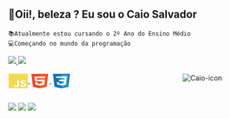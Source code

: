 ## 👋Oii!, beleza ? Eu sou o Caio Salvador 
    📚Atualmente estou cursando o 2º Ano do Ensino Médio
    💻Começando no mundo da programação
 <div>
  <a href="https://github.com/Caio-Salvador">
  <img height="180em" src="https://github-readme-stats.vercel.app/api?username=Caio-Salvador&show_icons=true&theme=tokyonight&include_all_commits=true&count_private=true"/>
  <img height="180em" src="https://github-readme-stats.vercel.app/api/top-langs/?username=Caio-Salvador&layout=compact&langs_count=7&theme=tokyonight"/>
</div>
  
  <div style="display: inline_block"><br>
  <img align="center" alt="Caio-Js" height="30" width="40" src="https://raw.githubusercontent.com/devicons/devicon/master/icons/javascript/javascript-plain.svg">
  <img align="center" alt="Caio-HTML" height="30" width="40" src="https://raw.githubusercontent.com/devicons/devicon/master/icons/html5/html5-original.svg">
  <img align="center" alt="Caio-CSS" height="30" width="40" src="https://raw.githubusercontent.com/devicons/devicon/master/icons/css3/css3-original.svg">
  <img align="right" alt="Caio-icon"  height="150" width="150" src="https://cdn.discordapp.com/attachments/862735294984880139/883564500555538432/giphy.gif">
</div>
  
  ##
  
<div> 
  <a href="https://www.instagram.com/caio_salvador00" target="_blank"><img src="https://img.shields.io/badge/-Instagram-%23E4405F?style=for-the-badge&logo=instagram&logoColor=white" target="_blank"></a>
  <a href = "mailto:c.salvado81@gmail.com"><img src="https://img.shields.io/badge/-Gmail-%23333?style=for-the-badge&logo=gmail&logoColor=white" target="_blank"></a>
  <a href="linkedin.com/in/caio-salvador-639071207" target="_blank"><img src="https://img.shields.io/badge/-LinkedIn-%230077B5?style=for-the-badge&logo=linkedin&logoColor=white" target="_blank"></a> 
 
</div>
  
